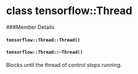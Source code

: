 # class tensorflow::Thread

\###Member Details

#### `tensorflow::Thread::Thread()` <a href="#tensorflow_thread_thread" id="tensorflow_thread_thread"></a>

#### `tensorflow::Thread::~Thread()` <a href="#tensorflow_thread_thread" id="tensorflow_thread_thread"></a>

Blocks until the thread of control stops running.
